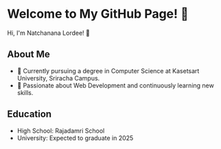 # Welcome to My GitHub Page! 👋

Hi, I'm Natchanana Lordee! 🎉  

## About Me
- 🔭 Currently pursuing a degree in Computer Science at Kasetsart University, Sriracha Campus.  
- 🌱 Passionate about Web Development and continuously learning new skills.  

## Education
- High School: Rajadamri School
- University: Expected to graduate in 2025  
